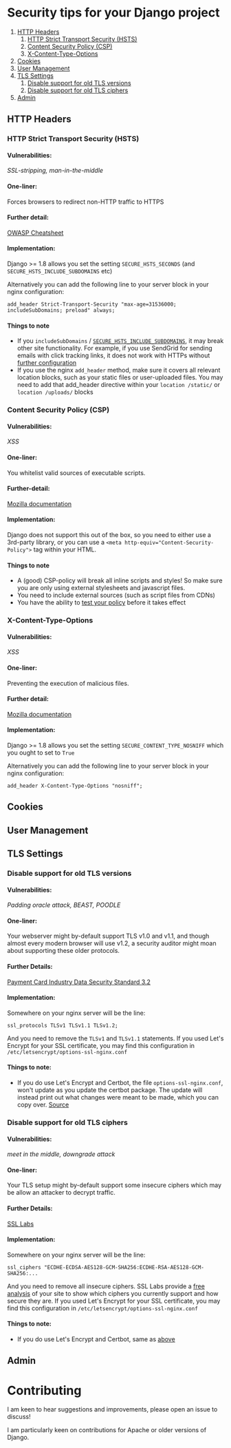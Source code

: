 # Security tips for your Django project

1. [HTTP Headers](#http-headers)
    1. [HTTP Strict Transport Security (HSTS)](#hsts)
    2. [Content Security Policy (CSP)](#csp)
    3. [X-Content-Type-Options](#x-content-type-options)
2. [Cookies](#cookies)
3. [User Management](#user-management)
4. [TLS Settings](#tls-settings)
    1. [Disable support for old TLS versions](#tls-versions)
    2. [Disable support for old TLS ciphers](#tls-ciphers)
5. [Admin](#admin)

## HTTP Headers <a name="http-headers"></a>
### HTTP Strict Transport Security (HSTS) <a name="hsts"></a>

#### Vulnerabilities: 
_SSL-stripping, man-in-the-middle_
#### One-liner:
Forces browsers to redirect non-HTTP traffic to HTTPS
#### Further detail:
[OWASP Cheatsheet](https://cheatsheetseries.owasp.org/cheatsheets/HTTP_Strict_Transport_Security_Cheat_Sheet.html)
#### Implementation:
Django >= 1.8 allows you set the setting ```SECURE_HSTS_SECONDS``` (and ```SECURE_HSTS_INCLUDE_SUBDOMAINS``` etc)

Alternatively you can add the following line to your server block in your nginx configuration:

```
add_header Strict-Transport-Security "max-age=31536000; includeSubDomains; preload" always;
```

#### Things to note
- If you ```includeSubDomains``` / [```SECURE_HSTS_INCLUDE_SUBDOMAINS```](https://docs.djangoproject.com/en/dev/ref/settings/#std:setting-SECURE_HSTS_INCLUDE_SUBDOMAINS), it may break other site functionality.  For example, if you use SendGrid for sending emails with click tracking links, it does not work with HTTPs without [further configuration](https://sendgrid.com/docs/ui/analytics-and-reporting/click-tracking-ssl/)
- If you use the nginx ```add_header``` method, make sure it covers all relevant location blocks, such as your static files or user-uploaded files. You may need to add that add_header directive within your ```location /static/``` or ```location /uploads/``` blocks

### Content Security Policy (CSP) <a name="csp"></a>
#### Vulnerabilities:
_XSS_
#### One-liner:
You whitelist valid sources of executable scripts.
#### Further-detail:
[Mozilla documentation](https://developer.mozilla.org/en-US/docs/Web/HTTP/CSP)
#### Implementation:
Django does not support this out of the box, so you need to either use a 3rd-party library, or you can use a ```<meta http-equiv="Content-Security-Policy">``` tag within your HTML.

#### Things to note
- A (good) CSP-policy will break all inline scripts and styles!  So make sure you are only using external stylesheets and javascript files.
- You need to include external sources (such as script files from CDNs)
- You have the ability to [test your policy](https://developer.mozilla.org/en-US/docs/Web/HTTP/CSP#Testing_your_policy) before it takes effect

### X-Content-Type-Options <a name="x-content-type-options"></a>
#### Vulnerabilities:
_XSS_
#### One-liner:
Preventing the execution of malicious files.
#### Further detail:
[Mozilla documentation](https://infosec.mozilla.org/guidelines/web_security#x-content-type-options)
#### Implementation:
Django >= 1.8 allows you set the setting ```SECURE_CONTENT_TYPE_NOSNIFF``` which you ought to set to ```True```

Alternatively you can add the following line to your server block in your nginx configuration:

```
add_header X-Content-Type-Options "nosniff";
```


## Cookies <a name="cookies"></a>


## User Management <a name="user-management"></a>

## TLS Settings <a name="tls-settings"></a>
### Disable support for old TLS versions <a name="tls-versions"></a>
#### Vulnerabilities:
_Padding oracle attack, BEAST, POODLE_
#### One-liner:
Your webserver might by-default support TLS v1.0 and v1.1, and though almost every modern browser will use v1.2, a security auditor might moan about supporting these older protocols.
#### Further Details:
[Payment
Card Industry Data Security Standard 3.2](https://blog.pcisecuritystandards.org/are-you-ready-for-30-june-2018-sayin-goodbye-to-ssl-early-tls)
#### Implementation:
Somewhere on your nginx server will be the line:
```
ssl_protocols TLSv1 TLSv1.1 TLSv1.2;
```
And you need to remove the ```TLSv1``` and ```TLSv1.1``` statements.
If you used Let's Encrypt for your SSL certificate, you may find this configuration in ```/etc/letsencrypt/options-ssl-nginx.conf```

#### Things to note: <a name="certbot-things-to-note">
- If you do use Let's Encrypt and Certbot, the file ```options-ssl-nginx.conf```, won't update as you update the certbot package.  The update will instead print out what changes were meant to be made, which you can copy over. [Source](https://community.letsencrypt.org/t/remove-support-for-tls-1-0-1-1-in-nginx/88924/11)

### Disable support for old TLS ciphers <a name="tls-ciphers"></a>
#### Vulnerabilities:
_meet in the middle, downgrade attack_
#### One-liner:
Your TLS setup might by-default support some insecure ciphers which may be allow an attacker to decrypt traffic.
#### Further Details:
[SSL Labs](https://github.com/ssllabs/research/wiki/SSL-and-TLS-Deployment-Best-Practices)
#### Implementation:
Somewhere on your nginx server will be the line:
```
ssl_ciphers "ECDHE-ECDSA-AES128-GCM-SHA256:ECDHE-RSA-AES128-GCM-SHA256:...
```
And you need to remove all insecure ciphers. SSL Labs provide a [free analysis](https://www.ssllabs.com/ssltest/index.html) of your site to show which ciphers you currently support and how secure they are.  If you used Let's Encrypt for your SSL certificate, you may find this configuration in ```/etc/letsencrypt/options-ssl-nginx.conf```

#### Things to note:
- If you do use Let's Encrypt and Certbot, same as [above](#certbot-things-to-note)

## Admin <a name="admin"></a>

# Contributing
I am keen to hear suggestions and improvements, please open an issue to discuss!

I am particularly keen on contributions for Apache or older versions of Django.
